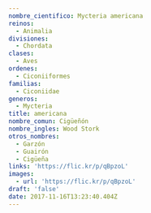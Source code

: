 ```yaml
---
nombre_cientifico: Mycteria americana
reinos:
  - Animalia
divisiones:
  - Chordata
clases:
  - Aves
ordenes:
  - Ciconiiformes
familias:
  - Ciconiidae
generos:
  - Mycteria
title: americana
nombre_comun: Cigüeñón
nombre_ingles: Wood Stork
otros_nombres:
  - Garzón
  - Guairón
  - Cigüeña
links: 'https://flic.kr/p/qBpzoL'
images:
  - url: 'https://flic.kr/p/qBpzoL'
draft: 'false'
date: 2017-11-16T13:23:40.404Z
---
```


